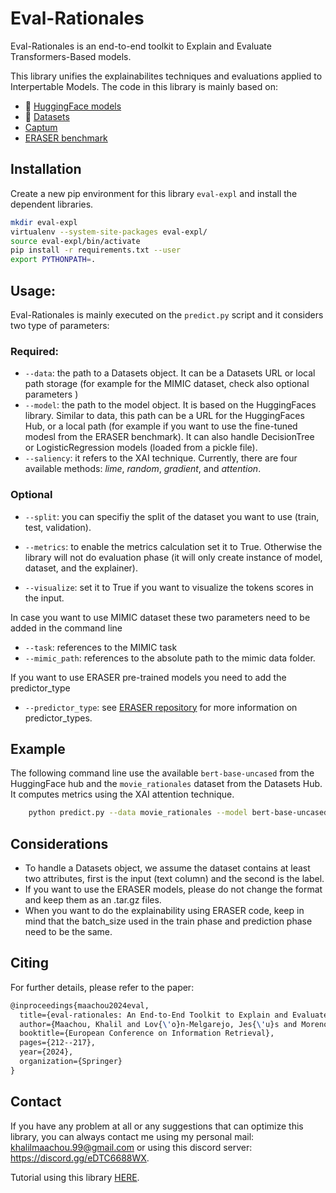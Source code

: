 # Eval-Rationales

Eval-Rationales is an end-to-end toolkit to Explain and Evaluate Transformers-Based models.

This library unifies the explainabilites techniques and evaluations applied to Interpertable Models. The code in this library is mainly based on:
- 🤗 [HuggingFace models](https://huggingface.co/models)
- 🤗 [Datasets](https://huggingface.co/datasets)
- [Captum](https://captum.ai/)
- [ERASER benchmark](https://github.com/successar/Eraser-Benchmark-Baseline-Models/tree/master)

## Installation

Create a new pip environment for this library `eval-expl` and install the dependent libraries.

```bash
mkdir eval-expl
virtualenv --system-site-packages eval-expl/
source eval-expl/bin/activate
pip install -r requirements.txt --user
export PYTHONPATH=.
```
## Usage:

Eval-Rationales is mainly executed on the `predict.py` script and it considers two type of parameters:


### Required: 
- `--data`: the path to a Datasets object. It can be a Datasets URL or local path storage (for example for the MIMIC dataset, check also optional parameters )
- `--model`: the path to the model object. It is based on the HuggingFaces library. Similar to data, this path can be a URL for the HuggingFaces Hub, or a local path (for example if you want to use the fine-tuned modesl from the ERASER benchmark). It can also handle DecisionTree or LogisticRegression models (loaded from a pickle file).
- `--saliency`: it refers to the XAI technique. Currently, there are four available methods: *lime*, *random*, *gradient*, and *attention*.

### Optional
- `--split`: you can specifiy the split of the dataset you want to use (train, test, validation).

- `--metrics`: to enable the metrics calculation set it to True. Otherwise the library will not do evaluation phase (it will only create instance of model, dataset, and the explainer).
- `--visualize`: set it to True if you want to visualize the tokens scores in the input.

In case you want to use MIMIC dataset these two parameters need to be added in the command line
- `--task`: references to the MIMIC task
- `--mimic_path`:  references to the absolute path to the mimic data folder.

If you want to use ERASER pre-trained models you need to add the predictor_type
- `--predictor_type`: see [ERASER repository](https://github.com/successar/Eraser-Benchmark-Baseline-Models/tree/master) for more information on predictor_types.

  
  


## Example
The following command line use the available `bert-base-uncased` from the HuggingFace hub and the `movie_rationales` dataset from the Datasets Hub. It computes metrics using the XAI attention technique.

```bash
    python predict.py --data movie_rationales --model bert-base-uncased --saliency attention
```


## Considerations
- To handle a Datasets object, we assume the dataset contains at least two attributes, first is the input (text column) and the second is the label.
- If you want to use the ERASER models, please do not change the format and keep them as an .tar.gz files.
- When you want to do the explainability using ERASER code, keep in mind that the batch_size used in the train phase and prediction phase need to be the same.

## Citing
For further details, please refer to the paper:
```tex
@inproceedings{maachou2024eval,
  title={eval-rationales: An End-to-End Toolkit to Explain and Evaluate Transformers-Based Models},
  author={Maachou, Khalil and Lov{\'o}n-Melgarejo, Jes{\'u}s and Moreno, Jose G and Tamine, Lynda},
  booktitle={European Conference on Information Retrieval},
  pages={212--217},
  year={2024},
  organization={Springer}
}
```


## Contact
If you have any problem at all or any suggestions that can optimize this library, you can always contact me using my personal mail: khalilmaachou.99@gmail.com or using this discord server: https://discord.gg/eDTC6688WX.

Tutorial using this library [HERE](https://youtu.be/3M1MJPhmMQE).
